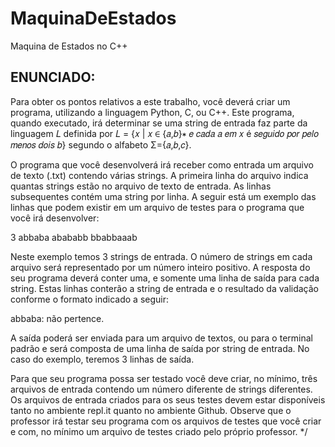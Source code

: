 # MaquinaDeEstados
Maquina de Estados no C++

## ENUNCIADO:

Para  obter  os  pontos  relativos  a  este  trabalho,  você  deverá  criar  um  programa,  utilizando  a
linguagem  Python, C, ou C++.  Este  programa,  quando  executado,  irá  determinar  se  uma  string de
entrada  faz  parte  da  linguagem  𝐿    definida  por  𝐿 = {𝑥 | 𝑥 ∈ {𝑎,𝑏}∗ 𝑒 𝑐𝑎𝑑𝑎 𝑎 𝑒𝑚 𝑥 é
𝑠𝑒𝑔𝑢𝑖𝑑𝑜 𝑝𝑜𝑟 𝑝𝑒𝑙𝑜 𝑚𝑒𝑛𝑜𝑠 𝑑𝑜𝑖𝑠 𝑏} segundo o alfabeto  Σ={𝑎,𝑏,𝑐}.

O  programa  que  você  desenvolverá  irá  receber  como  entrada um arquivo de texto  (.txt)
contendo várias strings. A primeira linha do arquivo indica quantas strings estão no arquivo de texto de
entrada. As linhas subsequentes contém uma string por linha.  A seguir está um exemplo das linhas que
podem existir em um arquivo de testes para o programa que você irá desenvolver:

3
abbaba
abababb
bbabbaaab


Neste  exemplo  temos  3  strings  de  entrada.  O  número  de  strings em  cada  arquivo  será
representado  por  um  número  inteiro  positivo.  A  resposta  do  seu  programa  deverá  conter  uma, e
somente uma linha de saída para cada string. Estas linhas conterão a string de entrada e o resultado
da validação conforme o formato indicado a seguir:

abbaba: não pertence.


A  saída  poderá  ser  enviada  para  um  arquivo  de  textos,  ou  para  o  terminal  padrão  e  será
composta de uma linha de saída por string de entrada. No caso do exemplo, teremos 3 linhas de saída.

Para que seu programa possa ser testado você deve criar, no mínimo, três arquivos de entrada
contendo um número diferente de strings diferentes. Os arquivos de entrada criados para os seus testes
devem estar disponíveis tanto no ambiente repl.it quanto no ambiente Github. Observe que o professor
irá  testar  seu  programa  com  os  arquivos  de  testes  que  você  criar  e  com,  no  mínimo  um  arquivo  de
testes criado pelo próprio professor.
 */
